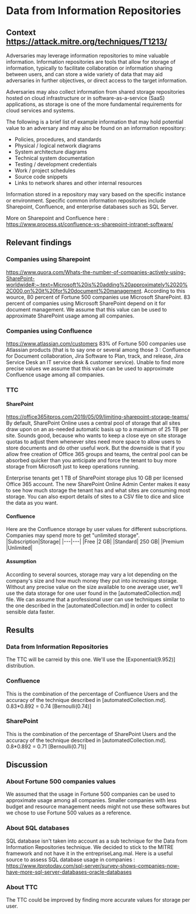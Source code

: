 # Data from Information Repositories

## Context https://attack.mitre.org/techniques/T1213/

Adversaries may leverage information repositories to mine valuable information. Information repositories are tools that allow for storage of information, typically to facilitate collaboration or information sharing between users, and can store a wide variety of data that may aid adversaries in further objectives, or direct access to the target information.

Adversaries may also collect information from shared storage repositories hosted on cloud infrastructure or in software-as-a-service (SaaS) applications, as storage is one of the more fundamental requirements for cloud services and systems.

The following is a brief list of example information that may hold potential value to an adversary and may also be found on an information repository:

- Policies, procedures, and standards
- Physical / logical network diagrams
- System architecture diagrams
- Technical system documentation
- Testing / development credentials
- Work / project schedules
- Source code snippets
- Links to network shares and other internal resources

Information stored in a repository may vary based on the specific instance or environment. Specific common information repositories include Sharepoint, Confluence, and enterprise databases such as SQL Server.

More on Sharepoint and Confluence here : https://www.process.st/confluence-vs-sharepoint-intranet-software/

## Relevant findings

### Companies using Sharepoint 

https://www.quora.com/Whats-the-number-of-companies-actively-using-SharePoint-worldwide#:~:text=Microsoft%20is%20adding%20approximately%2020%2C000,on%20it%20for%20document%20management.
According to this wource, 80 percent of Fortune 500 companies use Microsoft SharePoint. 83 percent of companies using Microsoft SharePoint depend on it for document management. We assume that this value can be used to approximate SharePoint usage among all companies.

### Companies using Confluence

https://www.atlassian.com/customers
83% of Fortune 500 companies use Atlassian products (that is to say one or several among those 3 : Confluence for Document collaboration, Jira Software to Plan, track, and release, Jira Service Desk an IT service desk & customer service). Unable to find more precise values we assume that 
this value can be used to approximate Confluence usage among all companies.

### TTC 

#### SharePoint
https://office365itpros.com/2019/05/09/limiting-sharepoint-storage-teams/
By default, SharePoint Online uses a central pool of storage that all sites draw upon on an as-needed automatic basis up to a maximum of 25 TB per site. Sounds good, because who wants to keep a close eye on site storage quotas to adjust them whenever sites need more space to allow users to store documents and do other useful work. But the downside is that if you allow free creation of Office 365 groups and teams, the central pool can be absorbed quicker than you anticipate and force the tenant to buy more storage from Microsoft just to keep operations running.

Enterprise tenants get 1 TB of SharePoint storage plus 10 GB per licensed Office 365 account. The new SharePoint Online Admin Center makes it easy to see how much storage the tenant has and what sites are consuming most storage. You can also export details of sites to a CSV file to dice and slice the data as you want.

#### Confluence 

Here are the Confluence storage by user values for different subscriptions. Companies may spend more to get "unlimited storage".	
|Subscription|Storage|
|---|---|
|Free	|2 GB|
|Standard|	250 GB|
|Premium	|Unlimited|

#### Assumption
According to several sources, storage may vary a lot depending on the company's size and how much money they put into increasing storage. Without any precise value on the size available to one average user, we'll use the data storage for one user found in the [automatedCollection.md] file. We can assume that a professional user can use techniques similar to the one described in the [automatedCollection.md] in order to collect sensible data faster. 

## Results 

### Data from Information Repositories

The TTC will be carreid by this one. We'll use the [Exponential(9.952)] distribution.

### Confluence

This is the combination of the percentage of Confluence Users and the accuracy of the technique described in  [automatedCollection.md].
0.83*0.892 = 0.74
[Bernoulli(0.74)]

### SharePoint

This is the combination of the percentage of SharePoint Users and the accuracy of the technique described in  [automatedCollection.md].
0.8*0.892 = 0.71
[Bernoulli(0.71)]

## Discussion

### About Fortune 500 companies values 

We assumed that the usage in Fortune 500 companies can be used to approximate usage among all companies. Smaller companies with less budget and resource management needs might not use these softwares but we chose to use Fortune 500 values as a reference.

### About SQL databases 

SQL database isn't taken into account as a sub technique for the Data from Information Repositories technique. We decided to stick to the MITRE framework and not have it in the entrepriseLang.mal. 
Here is a useful source to assess SQL database usage in companies : https://www.itprotoday.com/sql-server/survey-shows-companies-now-have-more-sql-server-databases-oracle-databases

### About TTC

The TTC could be improved by finding more accurate values for storage per user.